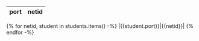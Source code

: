 |port|netid|
|----|------|
{% for netid, student in students.items() -%}
|{{student.port}}|{{netid}}|
{% endfor -%}
